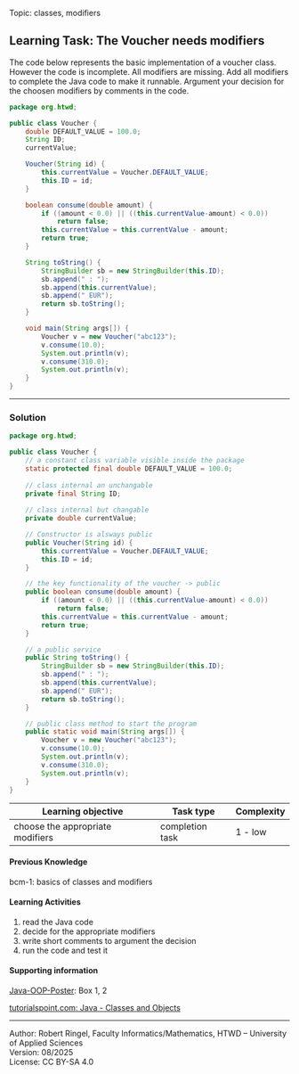 Topic: classes, modifiers

## Learning Task: The Voucher needs modifiers

The code below represents the basic implementation of a voucher class. However the code is incomplete. All modifiers are missing. Add all modifiers to complete the Java code to make it runnable. Argument your decision for the choosen modifiers by comments in the code.

``` java
package org.htwd;

public class Voucher {
    double DEFAULT_VALUE = 100.0;
    String ID;
    currentValue;

    Voucher(String id) {
        this.currentValue = Voucher.DEFAULT_VALUE;
        this.ID = id;
    }

    boolean consume(double amount) {
        if ((amount < 0.0) || ((this.currentValue-amount) < 0.0))
            return false;
        this.currentValue = this.currentValue - amount;
        return true;
    }

    String toString() {
        StringBuilder sb = new StringBuilder(this.ID);
        sb.append(" : ");
        sb.append(this.currentValue);
        sb.append(" EUR");
        return sb.toString();
    }

    void main(String args[]) {
        Voucher v = new Voucher("abc123");
        v.consume(10.0);
        System.out.println(v);
        v.consume(310.0);
        System.out.println(v);
    }
}
```

---------------------------------------

### Solution

``` java
package org.htwd;

public class Voucher {
    // a constant class variable visible inside the package
    static protected final double DEFAULT_VALUE = 100.0;
    
    // class internal an unchangable
    private final String ID;
    
    // class internal but changable
    private double currentValue;

    // Constructor is alsways public
    public Voucher(String id) {
        this.currentValue = Voucher.DEFAULT_VALUE;
        this.ID = id;
    }

    // the key functionality of the voucher -> public
    public boolean consume(double amount) {
        if ((amount < 0.0) || ((this.currentValue-amount) < 0.0))
            return false;
        this.currentValue = this.currentValue - amount;
        return true;
    }

    // a public service
    public String toString() {
        StringBuilder sb = new StringBuilder(this.ID);
        sb.append(" : ");
        sb.append(this.currentValue);
        sb.append(" EUR");
        return sb.toString();
    }

    // public class method to start the program
    public static void main(String args[]) {
        Voucher v = new Voucher("abc123");
        v.consume(10.0);
        System.out.println(v);
        v.consume(310.0);
        System.out.println(v);
    }
}
```

| **Learning objective**                         | **Task type**   | **Complexity** |
| ---------------------------------------------- | --------------- | -------------- |
| choose the appropriate modifiers               | completion task | 1 - low        |  

#### Previous Knowledge

bcm-1: basics of classes and modifiers  

#### Learning Activities

1) read the Java code
2) decide for the appropriate modifiers
3) write short comments to argument the decision
4) run the code and test it

#### Supporting information

[Java-OOP-Poster](../JavaPosterOOP_engl.pdf): Box 1, 2

[tutorialspoint.com: Java - Classes and Objects](https://www.tutorialspoint.com/java/java_object_classes.htm)  


---------------------------------------
Author: Robert Ringel, Faculty Informatics/Mathematics, HTWD – University of Applied Sciences  
Version: 08/2025            
License: CC BY-SA 4.0
